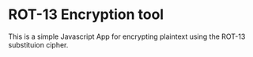 # ROT-13 Encryption tool
 This is a simple Javascript App for encrypting
 plaintext using the ROT-13 substituion cipher.